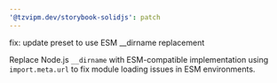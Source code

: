 ```yaml
---
'@tzvipm.dev/storybook-solidjs': patch
---
```


fix: update preset to use ESM \_\_dirname replacement

Replace Node.js `__dirname` with ESM-compatible implementation using `import.meta.url` to fix module loading issues in ESM environments.
